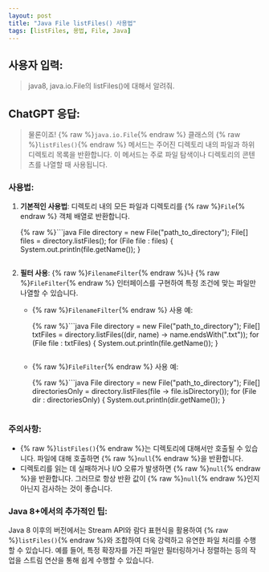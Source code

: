 ```yaml
---
layout: post
title: "Java File listFiles() 사용법"
tags: [listFiles, 용법, File, Java]
---
```


## 사용자 입력:
> java8, java.io.File의 listFiles()에 대해서 알려줘.

## ChatGPT 응답:
> 물론이죠! {% raw %}`java.io.File`{% endraw %} 클래스의 {% raw %}`listFiles()`{% endraw %} 메서드는 주어진 디렉토리 내의 파일과 하위 디렉토리 목록을 반환합니다. 이 메서드는 주로 파일 탐색이나 디렉토리의 콘텐츠를 나열할 때 사용됩니다.

### 사용법:

1. **기본적인 사용법**: 디렉토리 내의 모든 파일과 디렉토리를 {% raw %}`File`{% endraw %} 객체 배열로 반환합니다.

   {% raw %}```java
   File directory = new File("path_to_directory");
   File[] files = directory.listFiles();
   for (File file : files) {
       System.out.println(file.getName());
   }
   ```{% endraw %}

2. **필터 사용**: {% raw %}`FilenameFilter`{% endraw %}나 {% raw %}`FileFilter`{% endraw %} 인터페이스를 구현하여 특정 조건에 맞는 파일만 나열할 수 있습니다.

   - {% raw %}`FilenameFilter`{% endraw %} 사용 예:

     {% raw %}```java
     File directory = new File("path_to_directory");
     File[] txtFiles = directory.listFiles((dir, name) -> name.endsWith(".txt"));
     for (File file : txtFiles) {
         System.out.println(file.getName());
     }
     ```{% endraw %}

   - {% raw %}`FileFilter`{% endraw %} 사용 예:

     {% raw %}```java
     File directory = new File("path_to_directory");
     File[] directoriesOnly = directory.listFiles(file -> file.isDirectory());
     for (File dir : directoriesOnly) {
         System.out.println(dir.getName());
     }
     ```{% endraw %}

### 주의사항:

- {% raw %}`listFiles()`{% endraw %}는 디렉토리에 대해서만 호출될 수 있습니다. 파일에 대해 호출하면 {% raw %}`null`{% endraw %}을 반환합니다.
- 디렉토리를 읽는 데 실패하거나 I/O 오류가 발생하면 {% raw %}`null`{% endraw %}을 반환합니다. 그러므로 항상 반환 값이 {% raw %}`null`{% endraw %}인지 아닌지 검사하는 것이 좋습니다.

### Java 8+에서의 추가적인 팁:

Java 8 이후의 버전에서는 Stream API와 람다 표현식을 활용하여 {% raw %}`listFiles()`{% endraw %}와 조합하여 더욱 강력하고 유연한 파일 처리를 수행할 수 있습니다. 예를 들어, 특정 확장자를 가진 파일만 필터링하거나 정렬하는 등의 작업을 스트림 연산을 통해 쉽게 수행할 수 있습니다.

